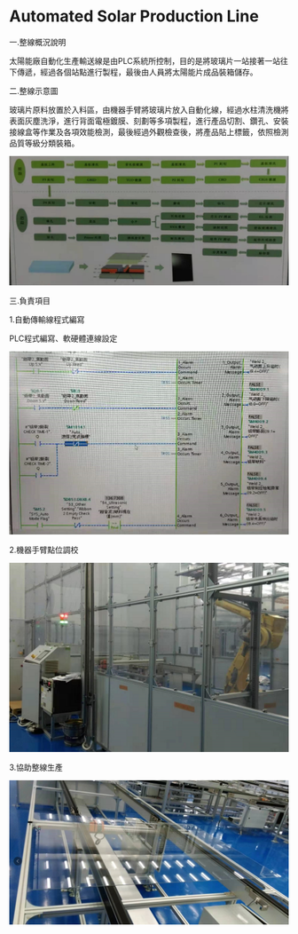 # Automated Solar Production Line
一.整線概況說明

太陽能廠自動化生產輸送線是由PLC系統所控制，目的是將玻璃片一站接著一站往下傳遞，經過各個站點進行製程，最後由人員將太陽能片成品裝箱儲存。

二.整線示意圖

玻璃片原料放置於入料區，由機器手臂將玻璃片放入自動化線，經過水柱清洗機將表面灰塵洗淨，進行背面電極鍍膜、刻劃等多項製程，進行產品切割、鑽孔、安裝接線盒等作業及各項效能檢測，最後經過外觀檢查後，將產品貼上標籤，依照檢測品質等級分類裝箱。

![image](https://github.com/tddwso/Automated-Solar-Production-Line/blob/main/%E7%B7%87%E5%8D%9ALine.PNG)

三.負責項目

1.自動傳輸線程式編寫

PLC程式編寫、軟硬體連線設定

![image](https://github.com/tddwso/Automated-Solar-Production-Line/blob/main/siemens.PNG)

2.機器手臂點位調校

![image](https://github.com/tddwso/Automated-Solar-Production-Line/blob/main/%E5%B1%B1%E6%9D%B1Robot.jpg)

3.協助整線生產

![image](https://github.com/tddwso/Automated-Solar-Production-Line/blob/main/%E5%B1%B1%E6%9D%B1Auto%20line.PNG)

